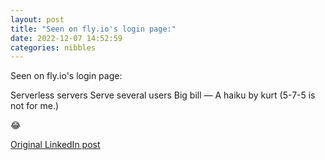 ```yaml
---
layout: post
title: "Seen on fly.io's login page:"
date: 2022-12-07 14:52:59
categories: nibbles
---
```


Seen on fly.io's login page:

Serverless servers
Serve several users
Big bill
— A haiku by kurt
(5-7-5 is not for me.)

😂

[Original LinkedIn post](https://www.linkedin.com/feed/update/urn%3Ali%3Ashare%3A7006269335350505473)

